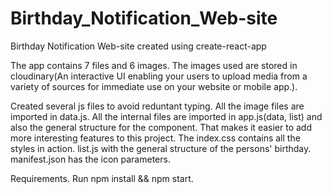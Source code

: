# Birthday_Notification_Web-site
Birthday Notification Web-site created using create-react-app

The app contains 7 files and 6 images.
The images used are stored in cloudinary(An interactive UI enabling your users to upload media from a variety of sources for immediate use on your website or mobile app.). 


Created several js files to avoid reduntant typing. 
All the image files are imported in data.js. 
All the internal files are imported in app.js(data, list) and also the general structure for the component. That makes it easier to add more interesting features to this project.
The index.css contains all the styles in action.
list.js with the general structure of the persons' birthday.
manifest.json has the icon parameters.



Requirements.
Run npm install && npm start.
